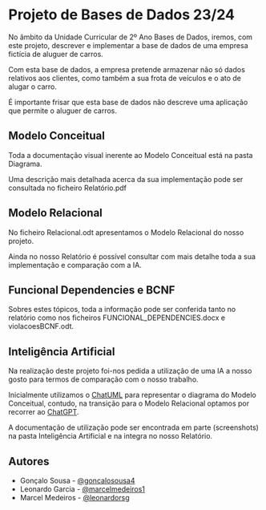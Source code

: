 
# Projeto de Bases de Dados 23/24

No âmbito da Unidade Curricular de 2º Ano Bases de Dados, iremos, com este projeto, descrever e implementar a base de dados de uma empresa fictícia de aluguer de carros.  

Com esta base de dados, a empresa pretende armazenar não só dados relativos aos clientes, como também a sua frota de veículos e o ato de alugar o carro.  

É importante frisar que esta base de dados não descreve uma aplicação que permite o aluguer de carros.
## Modelo Conceitual

Toda a documentação visual inerente ao Modelo Conceitual está na pasta Diagrama. 

Uma descrição mais detalhada acerca da sua implementação pode ser consultada no ficheiro Relatório.pdf

## Modelo Relacional

No ficheiro Relacional.odt apresentamos o Modelo Relacional do nosso projeto.

Ainda no nosso Relatório é possível consultar com mais detalhe toda a sua implementação e comparação com a IA.

## Funcional Dependencies e BCNF

Sobres estes tópicos, toda a informação pode ser conferida tanto no relatório como nos ficheiros FUNCIONAL_DEPENDENCIES.docx e violacoesBCNF.odt.

## Inteligência Artificial
Na realização deste projeto foi-nos pedida a utilização de uma IA a nosso gosto para termos de comparação com o nosso trabalho. 

Inicialmente utilizamos o [ChatUML](https://chatuml.com/) para representar o diagrama do Modelo Conceitual, contudo, na transição para o Modelo Relacional optamos por recorrer ao [ChatGPT](https://chat.openai.com/).

A documentação de utilização pode ser encontrada em parte (screenshots) na pasta Inteligência Artificial e na integra no nosso Relatório.
## Autores

- Gonçalo Sousa - [@goncalosousa4](https://github.com/goncalosousa4)
- Leonardo Garcia - [@marcelmedeiros1](https://github.com/marcelmedeiros1)
- Marcel Medeiros - [@leonardorsg](https://github.com/leonardorsg)